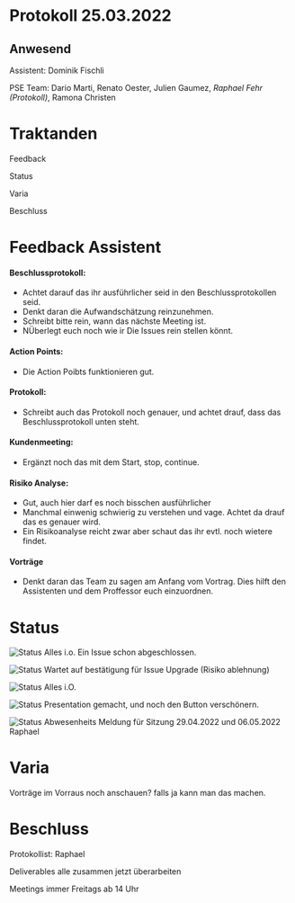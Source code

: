 # Protokoll 25.03.2022
## Anwesend 
Assistent: Dominik Fischli

PSE Team: Dario Marti, Renato Oester, Julien Gaumez, *Raphael Fehr (Protokoll)*, Ramona Christen

# Traktanden

Feedback 

Status

Varia 

Beschluss

# Feedback Assistent

#### Beschlussprotokoll: 
- Achtet darauf das ihr ausführlicher seid in den Beschlussprotokollen seid. 
- Denkt daran die Aufwandschätzung reinzunehmen.
- Schreibt bitte rein, wann das nächste Meeting ist.
- NÜberlegt euch noch wie ir Die Issues rein stellen könnt.

#### Action Points: 
- Die Action Poibts funktionieren gut. 

#### Protokoll: 
- Schreibt auch das Protokoll noch genauer, und achtet drauf, dass das Beschlussprotokoll unten steht.

#### Kundenmeeting: 
- Ergänzt noch das mit dem Start, stop, continue.

#### Risiko Analyse: 
- Gut, auch hier darf es noch bisschen ausführlicher
- Manchmal einwenig schwierig zu verstehen und vage. Achtet da drauf das es genauer wird. 
- Ein Risikoanalyse reicht zwar aber schaut das ihr evtl. noch wietere findet.

#### Vorträge 
- Denkt daran das Team zu sagen am Anfang vom Vortrag. Dies hilft den Assistenten und dem Proffessor euch einzuordnen.

# Status
![Status](https://img.shields.io/badge/Ramona_Christen-Status-green)
Alles i.o. Ein Issue schon abgeschlossen.

![Status](https://img.shields.io/badge/Dario_Marti-Status-green)
Wartet auf bestätigung für Issue Upgrade (Risiko ablehnung) 

![Status](https://img.shields.io/badge/Renat_Oester-Status-green)
Alles i.O.

![Status](https://img.shields.io/badge/Julien_Gaumez-Status-green)
Presentation gemacht, und noch den Button verschönern. 


![Status](https://img.shields.io/badge/Raphael_Fehr-Status-green)
Abwesenheits Meldung für Sitzung 29.04.2022 und 06.05.2022 Raphael

# Varia 
Vorträge im Vorraus noch anschauen? falls ja kann man das machen. 

# Beschluss 
Protokollist: Raphael 

Deliverables alle zusammen jetzt überarbeiten 

Meetings immer Freitags ab 14 Uhr

